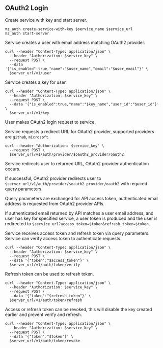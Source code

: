 ## OAuth2 Login

Create service with key and start server.

```shell
mz_auth create-service-with-key $service_name $service_url
mz_auth start-server
```

Service creates a user with email address matching OAuth2 provider.

```shell
curl --header "Content-Type: application/json" \
  --header "Authorization: $service_key" \
  --request POST \
  --data '{"is_enabled":true,"name":"$user_name","email":"$user_email"}' \
  $server_url/v1/user
```

Service creates a key for user.

```shell
curl --header "Content-Type: application/json" \
  --header "Authorization: $service_key" \
  --request POST \
  --data '{"is_enabled":true,"name":"$key_name","user_id":"$user_id"}' \
  $server_url/v1/key
```

User makes OAuth2 login request to service.

Service requests a redirect URL for OAuth2 provider, supported providers are `github`, `microsoft`.

```shell
curl --header "Authorization: $service_key" \
  --request POST \
  $server_url/v1/auth/provider/$oauth2_provider/oauth2
```

Service redirects user to returned URL, OAuth2 provider authentication occurs.

If successful, OAuth2 provider redirects user to `$server_url/v1/auth/provider/$oauth2_provider/oauth2` with required query parameters.

Query parameters are exchanged for API access token, authenticated email address is requested from OAuth2 provider APIs.

If authenticated email returned by API matches a user email address, and user has key for specified service, a user token is produced and the user is redirected to `$service_url?access_token=$token&refresh_token=$token`.

Service receives access token and refresh token via query parameters. Service can verify access token to authenticate requests.

```shell
curl --header "Content-Type: application/json" \
  --header "Authorization: $service_key" \
  --request POST \
  --data '{"token":"$access_token"}' \
  $server_url/v1/auth/token/verify
```

Refresh token can be used to refresh token.

```shell
curl --header "Content-Type: application/json" \
  --header "Authorization: $service_key" \
  --request POST \
  --data '{"token":"$refresh_token"}' \
  $server_url/v1/auth/token/refresh
```

Access or refresh token can be revoked, this will disable the key created earlier and prevent verify and refresh.

```shell
curl --header "Content-Type: application/json" \
  --header "Authorization: $service_key" \
  --request POST \
  --data '{"token":"$token"}' \
  $server_url/v1/auth/token/revoke
```
